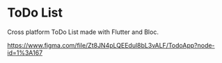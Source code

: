 # ToDo List
Cross platform ToDo List  made with Flutter and Bloc.

https://www.figma.com/file/Zt8JN4pLQEEdul8bL3vALF/TodoApp?node-id=1%3A167
